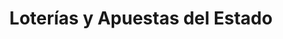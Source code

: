 ---
title: "Loterías y Apuestas del Estado"
url: /roquetas-de-mar/loterias-y-apuestas-del-estado/
shop: lotería
---